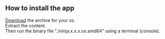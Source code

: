 ## How to install the app

[Download](/download) the archive for your os.  
Extract the content.  
Then run the binary file "./ninja.x.x.x.os.amd64" using a terminal (console).  